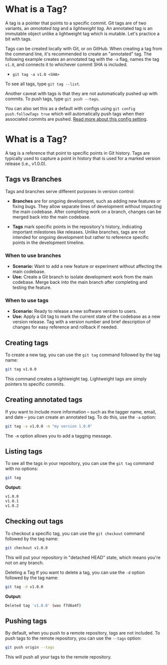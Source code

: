 # What is a Tag?

A tag is a pointer that points to a specific commit. Git tags are of two variants, an _annotated tag_ and a _lightweight tag_. An annotated tag is an immutable object unlike a lightweight tag which is mutable. Let's practice a bit with tags.

Tags can be created locally with Git, or on GitHub. When creating a tag from the command line, it's recommended to create an "annotated" tag. The following example creates an annotated tag with the `-a` flag, names the tag `v1.0`, and connects it to whichever commit SHA is included.

- `git tag -a v1.0 <SHA>`

To see all tags, type `git tag --list`.

Another caveat with tags is that they are not automatically pushed up with commits. To push tags, type `git push --tags`.

 You can also set this as a default with configs using `git config push.followTags true` which will automatically push tags when their associated commits are pushed. [Read more about this config setting](https://git-scm.com/docs/git-config/2.4.1#git-config-pushfollowTags).

# What is a Tag?

A tag is a reference that point to specific points in Git history. Tags are typically used to capture a point in history that is used for a marked version release (i.e., v1.0.0).

## Tags vs Branches

Tags and branches serve different purposes in version control:

- **Branches** are for ongoing development, such as adding new features or fixing bugs. They allow separate lines of development without impacting the main codebase. After completing work on a branch, changes can be merged back into the main codebase.

- **Tags** mark specific points in the repository's history, indicating important milestones like releases. Unlike branches, tags are not intended for ongoing development but rather to reference specific points in the development timeline.

### When to use branches

- **Scenario:** Want to add a new feature or experiment without affecting the main codebase.
- **Use:** Create a Git branch to isolate development work from the main codebase. Merge back into the main branch after completing and testing the feature.

### When to use tags

- **Scenario:** Ready to release a new software version to users.
- **Use:** Apply a Git tag to mark the current state of the codebase as a new version release. Tag with a version number and brief description of changes for easy reference and rollback if needed.

## Creating tags

To create a new tag, you can use the `git tag` command followed by the tag name:

```bash
git tag v1.0.0
```

This command creates a lightweight tag. Lightweight tags are simply pointers to specific commits.

## Creating annotated tags

If you want to include more information – such as the tagger name, email, and date – you can create an annotated tag. To do this, use the `-a` option:

```bash
git tag -a v1.0.0 -m "my version 1.0.0"
```

The `-m` option allows you to add a tagging message.

## Listing tags

To see all the tags in your repository, you can use the `git tag` command with no options:

```bash
git tag
```

**Output:**

```bash
v1.0.0
v1.0.1
v1.0.2
```

## Checking out tags

To checkout a specific tag, you can use the `git checkout` command followed by the tag name:

```bash
git checkout v1.0.0
```

This will put your repository in "detached HEAD" state, which means you're not on any branch.

Deleting a Tag
If you want to delete a tag, you can use the `-d` option followed by the tag name:

```bash
git tag -d v1.0.0
```

**Output:**

```bash
Deleted tag 'v1.0.0' (was f7d6a4f)
```

## Pushing tags

By default, when you push to a remote repository, tags are not included. To push tags to the remote repository, you can use the `--tags` option:

```bash
git push origin --tags
```

This will push all your tags to the remote repository.
